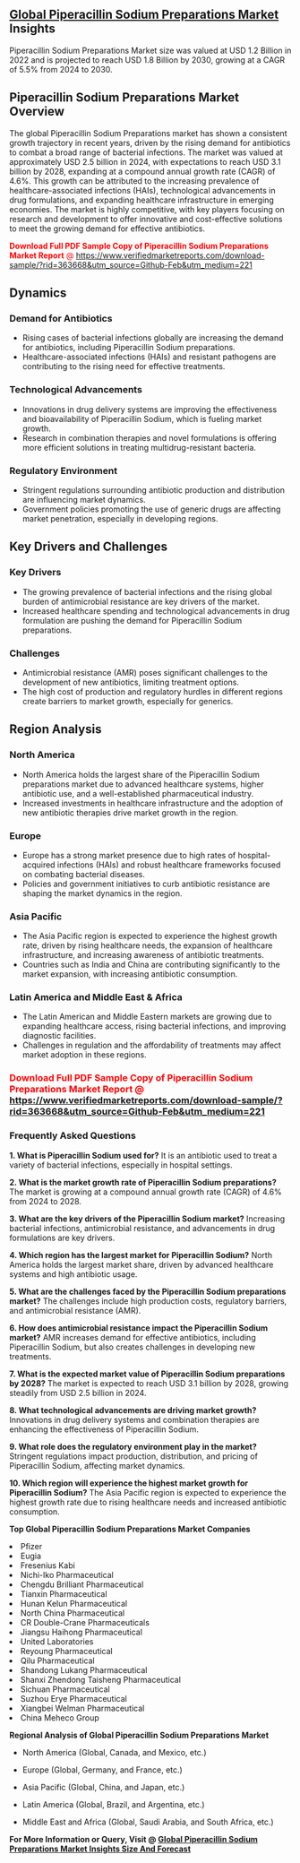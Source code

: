 <h2><a href="https://www.verifiedmarketreports.com/download-sample/?rid=363668&amp;utm_source=Github&amp;utm_medium=221" target="_blank">Global Piperacillin Sodium Preparations Market</a> Insights</h2><p>Piperacillin Sodium Preparations Market size was valued at USD 1.2 Billion in 2022 and is projected to reach USD 1.8 Billion by 2030, growing at a CAGR of 5.5% from 2024 to 2030.</p><p> <h2>Piperacillin Sodium Preparations Market Overview</h2> <p>The global Piperacillin Sodium Preparations market has shown a consistent growth trajectory in recent years, driven by the rising demand for antibiotics to combat a broad range of bacterial infections. The market was valued at approximately USD 2.5 billion in 2024, with expectations to reach USD 3.1 billion by 2028, expanding at a compound annual growth rate (CAGR) of 4.6%. This growth can be attributed to the increasing prevalence of healthcare-associated infections (HAIs), technological advancements in drug formulations, and expanding healthcare infrastructure in emerging economies. The market is highly competitive, with key players focusing on research and development to offer innovative and cost-effective solutions to meet the growing demand for effective antibiotics.</p> <p><p><span class=""><span style="color: #ff0000;"><strong>Download Full PDF Sample Copy of Piperacillin Sodium Preparations Market Report</strong> @ </span><a href="https://www.verifiedmarketreports.com/download-sample/?rid=363668&amp;utm_source=Github-Feb&amp;utm_medium=221" target="_blank">https://www.verifiedmarketreports.com/download-sample/?rid=363668&amp;utm_source=Github-Feb&amp;utm_medium=221</a></span></p></p> <h2>Dynamics</h2> <h3>Demand for Antibiotics</h3> <ul> <li>Rising cases of bacterial infections globally are increasing the demand for antibiotics, including Piperacillin Sodium preparations.</li> <li>Healthcare-associated infections (HAIs) and resistant pathogens are contributing to the rising need for effective treatments.</li> </ul> <h3>Technological Advancements</h3> <ul> <li>Innovations in drug delivery systems are improving the effectiveness and bioavailability of Piperacillin Sodium, which is fueling market growth.</li> <li>Research in combination therapies and novel formulations is offering more efficient solutions in treating multidrug-resistant bacteria.</li> </ul> <h3>Regulatory Environment</h3> <ul> <li>Stringent regulations surrounding antibiotic production and distribution are influencing market dynamics.</li> <li>Government policies promoting the use of generic drugs are affecting market penetration, especially in developing regions.</li> </ul> <h2>Key Drivers and Challenges</h2> <h3>Key Drivers</h3> <ul> <li>The growing prevalence of bacterial infections and the rising global burden of antimicrobial resistance are key drivers of the market.</li> <li>Increased healthcare spending and technological advancements in drug formulation are pushing the demand for Piperacillin Sodium preparations.</li> </ul> <h3>Challenges</h3> <ul> <li>Antimicrobial resistance (AMR) poses significant challenges to the development of new antibiotics, limiting treatment options.</li> <li>The high cost of production and regulatory hurdles in different regions create barriers to market growth, especially for generics.</li> </ul> <h2>Region Analysis</h2> <h3>North America</h3> <ul> <li>North America holds the largest share of the Piperacillin Sodium preparations market due to advanced healthcare systems, higher antibiotic use, and a well-established pharmaceutical industry.</li> <li>Increased investments in healthcare infrastructure and the adoption of new antibiotic therapies drive market growth in the region.</li> </ul> <h3>Europe</h3> <ul> <li>Europe has a strong market presence due to high rates of hospital-acquired infections (HAIs) and robust healthcare frameworks focused on combating bacterial diseases.</li> <li>Policies and government initiatives to curb antibiotic resistance are shaping the market dynamics in the region.</li> </ul> <h3>Asia Pacific</h3> <ul> <li>The Asia Pacific region is expected to experience the highest growth rate, driven by rising healthcare needs, the expansion of healthcare infrastructure, and increasing awareness of antibiotic treatments.</li> <li>Countries such as India and China are contributing significantly to the market expansion, with increasing antibiotic consumption.</li> </ul> <h3>Latin America and Middle East & Africa</h3> <ul> <li>The Latin American and Middle Eastern markets are growing due to expanding healthcare access, rising bacterial infections, and improving diagnostic facilities.</li> <li>Challenges in regulation and the affordability of treatments may affect market adoption in these regions.</li> </ul> <h3><p><span class=""><span style="color: #ff0000;"><strong>Download Full PDF Sample Copy of Piperacillin Sodium Preparations Market Report</strong> @ </span><a href="https://www.verifiedmarketreports.com/download-sample/?rid=363668&amp;utm_source=Github-Feb&amp;utm_medium=221" target="_blank">https://www.verifiedmarketreports.com/download-sample/?rid=363668&amp;utm_source=Github-Feb&amp;utm_medium=221</a></span></p></h3> <h3>Frequently Asked Questions</h3> <p><strong>1. What is Piperacillin Sodium used for?</strong> It is an antibiotic used to treat a variety of bacterial infections, especially in hospital settings.</p> <p><strong>2. What is the market growth rate of Piperacillin Sodium preparations?</strong> The market is growing at a compound annual growth rate (CAGR) of 4.6% from 2024 to 2028.</p> <p><strong>3. What are the key drivers of the Piperacillin Sodium market?</strong> Increasing bacterial infections, antimicrobial resistance, and advancements in drug formulations are key drivers.</p> <p><strong>4. Which region has the largest market for Piperacillin Sodium?</strong> North America holds the largest market share, driven by advanced healthcare systems and high antibiotic usage.</p> <p><strong>5. What are the challenges faced by the Piperacillin Sodium preparations market?</strong> The challenges include high production costs, regulatory barriers, and antimicrobial resistance (AMR).</p> <p><strong>6. How does antimicrobial resistance impact the Piperacillin Sodium market?</strong> AMR increases demand for effective antibiotics, including Piperacillin Sodium, but also creates challenges in developing new treatments.</p> <p><strong>7. What is the expected market value of Piperacillin Sodium preparations by 2028?</strong> The market is expected to reach USD 3.1 billion by 2028, growing steadily from USD 2.5 billion in 2024.</p> <p><strong>8. What technological advancements are driving market growth?</strong> Innovations in drug delivery systems and combination therapies are enhancing the effectiveness of Piperacillin Sodium.</p> <p><strong>9. What role does the regulatory environment play in the market?</strong> Stringent regulations impact production, distribution, and pricing of Piperacillin Sodium, affecting market dynamics.</p> <p><strong>10. Which region will experience the highest market growth for Piperacillin Sodium?</strong> The Asia Pacific region is expected to experience the highest growth rate due to rising healthcare needs and increased antibiotic consumption.</p> </p><p><strong>Top Global Piperacillin Sodium Preparations Market Companies</strong></p><div data-test-id=""><p><li>Pfizer</li><li> Eugia</li><li> Fresenius Kabi</li><li> Nichi-Iko Pharmaceutical</li><li> Chengdu Brilliant Pharmaceutical</li><li> Tianxin Pharmaceutical</li><li> Hunan Kelun Pharmaceutical</li><li> North China Pharmaceutical</li><li> CR Double-Crane Pharmaceuticals</li><li> Jiangsu Haihong Pharmaceutical</li><li> United Laboratories</li><li> Reyoung Pharmaceutical</li><li> Qilu Pharmaceutical</li><li> Shandong Lukang Pharmaceutical</li><li> Shanxi Zhendong Taisheng Pharmaceutical</li><li> Sichuan Pharmaceutical</li><li> Suzhou Erye Pharmaceutical</li><li> Xiangbei Welman Pharmaceutical</li><li> China Meheco Group</li></p><div><strong>Regional Analysis of&nbsp;Global Piperacillin Sodium Preparations Market</strong></div><ul><li dir="ltr"><p dir="ltr">North America&nbsp;(Global, Canada, and Mexico, etc.)</p></li><li dir="ltr"><p dir="ltr">Europe (Global, Germany, and France, etc.)</p></li><li dir="ltr"><p dir="ltr">Asia Pacific&nbsp;(Global, China, and Japan, etc.)</p></li><li dir="ltr"><p dir="ltr">Latin America&nbsp;(Global, Brazil, and Argentina, etc.)</p></li><li dir="ltr">Middle East and Africa&nbsp;(Global, Saudi Arabia, and South Africa, etc.)</li></ul><p><strong>For More Information or Query, Visit @&nbsp;</strong><strong><a href="https://www.verifiedmarketreports.com/product/piperacillin-sodium-preparations-market/?utm_source=Github&amp;utm_medium=221" target="_blank">Global Piperacillin Sodium Preparations Market Insights Size And Forecast</a></strong></p></div>
